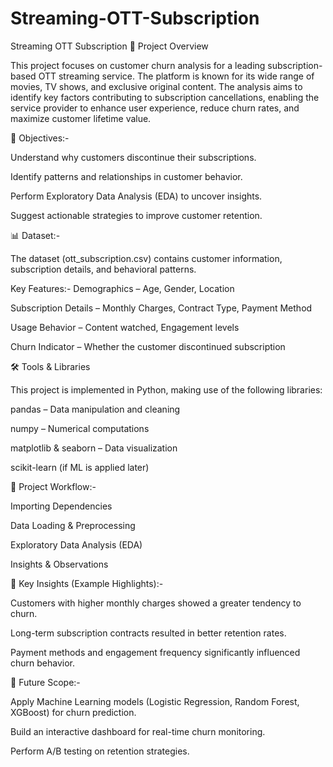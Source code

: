# Streaming-OTT-Subscription
Streaming OTT Subscription
📌 Project Overview

This project focuses on customer churn analysis for a leading subscription-based OTT streaming service. The platform is known for its wide range of movies, TV shows, and exclusive original content.
The analysis aims to identify key factors contributing to subscription cancellations, enabling the service provider to enhance user experience, reduce churn rates, and maximize customer lifetime value.

🎯 Objectives:-

Understand why customers discontinue their subscriptions.

Identify patterns and relationships in customer behavior.

Perform Exploratory Data Analysis (EDA) to uncover insights.

Suggest actionable strategies to improve customer retention.

📊 Dataset:-

The dataset (ott_subscription.csv) contains customer information, subscription details, and behavioral patterns.

Key Features:-
Demographics – Age, Gender, Location

Subscription Details – Monthly Charges, Contract Type, Payment Method

Usage Behavior – Content watched, Engagement levels

Churn Indicator – Whether the customer discontinued subscription

🛠️ Tools & Libraries

This project is implemented in Python, making use of the following libraries:

pandas – Data manipulation and cleaning

numpy – Numerical computations

matplotlib & seaborn – Data visualization

scikit-learn (if ML is applied later)

📂 Project Workflow:-

Importing Dependencies

Data Loading & Preprocessing

Exploratory Data Analysis (EDA)

Insights & Observations


🔑 Key Insights (Example Highlights):-

Customers with higher monthly charges showed a greater tendency to churn.

Long-term subscription contracts resulted in better retention rates.

Payment methods and engagement frequency significantly influenced churn behavior.

🚀 Future Scope:-

Apply Machine Learning models (Logistic Regression, Random Forest, XGBoost) for churn prediction.

Build an interactive dashboard for real-time churn monitoring.

Perform A/B testing on retention strategies.
